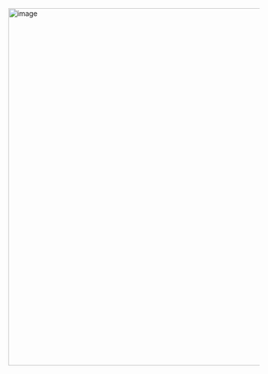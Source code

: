 <img width="1358" height="717" alt="image" src="https://github.com/user-attachments/assets/008b3d3d-c7cf-43d9-891e-3bda6797a5f5" />
